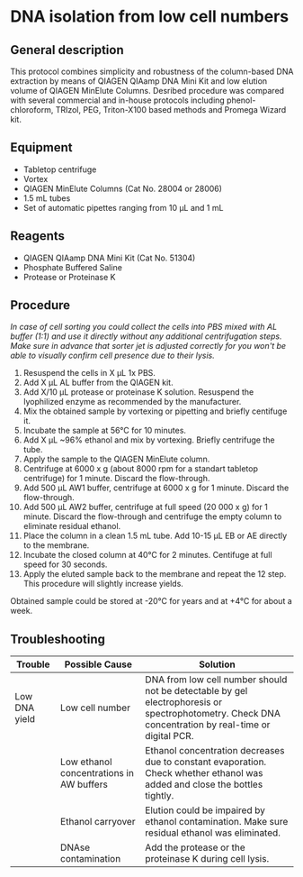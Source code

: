 DNA isolation from low cell numbers
===============================
General description
-------------------------------
This protocol combines simplicity and robustness of the column-based DNA extraction by means of QIAGEN QIAamp DNA Mini Kit 
and low elution volume of QIAGEN MinElute Columns. Desribed procedure was compared with several commercial and in-house
protocols including phenol-chloroform, TRIzol, PEG, Triton-X100 based methods and Promega Wizard kit. 

Equipment
-------------------------------
* Tabletop centrifuge
* Vortex
* QIAGEN MinElute Columns (Cat No. 28004 or 28006)
* 1.5 mL tubes
* Set of automatic pipettes ranging from 10 µL and 1 mL

Reagents
-------------------------------
* QIAGEN QIAamp DNA Mini Kit (Cat No. 51304)
* Phosphate Buffered Saline
* Protease or Proteinase K

Procedure
-------------------------------
*In case of cell sorting you could collect the cells into PBS mixed with AL buffer (1:1) and use it directly without any additional centrifugation steps.
Make sure in advance that sorter jet is adjusted correctly for you won't be able to visually confirm cell presence due to their lysis.*

1. Resuspend the cells in X µL 1x PBS.
2. Add X µL AL buffer from the QIAGEN kit.
3. Add X/10 µL protease or proteinase K solution. Resuspend the lyophilized enzyme as recommended by the manufacturer.
4. Mix the obtained sample by vortexing or pipetting and briefly centifuge it.
5. Incubate the sample at 56°C for 10 minutes.
6. Add X µL ~96% ethanol and mix by vortexing. Briefly centrifuge the tube.
7. Apply the sample to the QIAGEN MinElute column.
8. Centrifuge at 6000 x g (about 8000 rpm for a standart tabletop centrifuge) for 1 minute. Discard the flow-through.
9. Add 500 µL AW1 buffer, centrifuge at 6000 x g for 1 minute. Discard the flow-through.
10. Add 500 µL AW2 buffer, centrifuge at full speed (20 000 x g) for 1 minute. Discard the flow-through and centrifuge the empty column to eliminate residual ethanol.
11. Place the column in a clean 1.5 mL tube. Add 10-15 µL EB or AE directly to the membrane.
12. Incubate the closed column at 40°C for 2 minutes. Centifuge at full speed for 30 seconds.
13. Apply the eluted sample back to the membrane and repeat the 12 step. This procedure will slightly increase yields.

Obtained sample could be stored at -20°C for years and at +4°C for about a week.

Troubleshooting
-------------------------------

| Trouble       | Possible Cause                           | Solution                                                                                                                                            |
|---------------|------------------------------------------|-----------------------------------------------------------------------------------------------------------------------------------------------------|
| Low DNA yield | Low cell number                          | DNA from low cell number should not be detectable by gel electrophoresis or spectrophotometry. Check DNA concentration by real-time or digital PCR. |
|               | Low ethanol concentrations in AW buffers | Ethanol concentration decreases due to constant evaporation. Check whether ethanol was added and close the bottles tightly.                         |
|               | Ethanol carryover                        | Elution could be impaired by ethanol contamination. Make sure residual ethanol was eliminated.                                                      |
|               | DNAse contamination                      | Add the protease or the proteinase K during cell lysis.                                                                                             |

